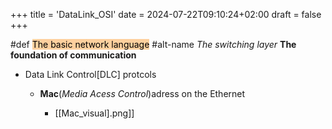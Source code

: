 +++
title = 'DataLink_OSI'
date = 2024-07-22T09:10:24+02:00
draft = false
+++

#def <mark style="background: #FFB86CA6;">The basic network language</mark>
#alt-name  *The switching layer*
**The foundation of communication**
- Data Link Control[DLC] protcols
	- **Mac**(*Media Acess Control*)adress on the Ethernet
		
		- [[Mac_visual].png]]
